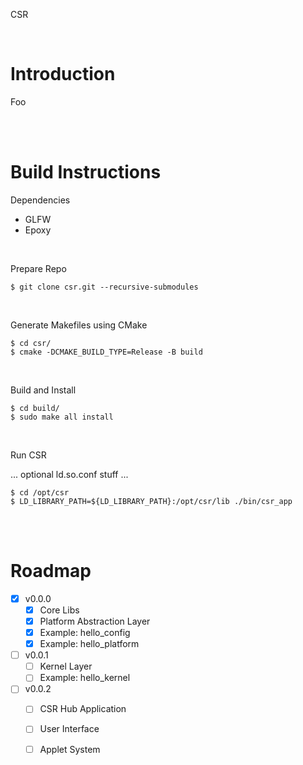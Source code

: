 CSR

<br/>

# Introduction

Foo

<br/><br/>

# Build Instructions

Dependencies

* GLFW
* Epoxy

<br/>

Prepare Repo

```shell
$ git clone csr.git --recursive-submodules
```

<br/>

Generate Makefiles using CMake

```shell
$ cd csr/
$ cmake -DCMAKE_BUILD_TYPE=Release -B build
```

<br/>

Build and Install

```shell
$ cd build/
$ sudo make all install
```

<br/>

Run CSR

... optional ld.so.conf stuff ...


```shell
$ cd /opt/csr
$ LD_LIBRARY_PATH=${LD_LIBRARY_PATH}:/opt/csr/lib ./bin/csr_app
```

<br/><br/>

# Roadmap

- [x] v0.0.0
  - [x] Core Libs
  - [x] Platform Abstraction Layer
  - [x] Example: hello_config
  - [x] Example: hello_platform
- [ ] v0.0.1
  - [ ] Kernel Layer
  - [ ] Example: hello_kernel
- [ ] v0.0.2
  - [ ] CSR Hub Application
  - [ ] User Interface
  - [ ] Applet System

